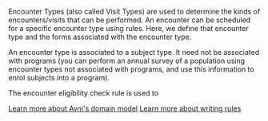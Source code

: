 Encounter Types (also called Visit Types) are used to determine the kinds of encounters/visits that can be performed. An encounter can be scheduled for a specific encounter type using rules. Here, we define that encounter type and the forms associated with the encounter type.

An encounter type is associated to a subject type. It need not be associated with programs (you can perform an annual survey of a population using encounter types not associated with programs, and use this information to enrol subjects into a program).

The encounter eligibility check rule is used to

[Learn more about Avni's domain model](https://avni.readme.io/docs/avnis-domain-model-of-field-based-work)
[Learn more about writing rules](https://avni.readme.io/docs/rules-concept-guide)
